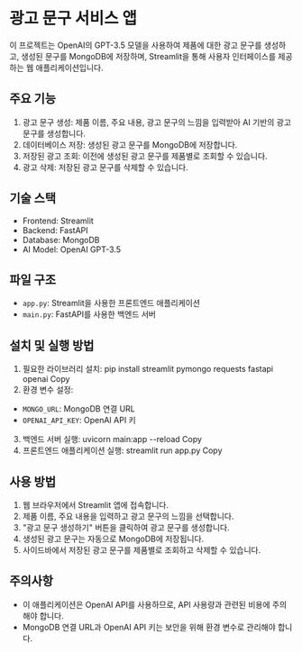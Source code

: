 # 광고 문구 서비스 앱

이 프로젝트는 OpenAI의 GPT-3.5 모델을 사용하여 제품에 대한 광고 문구를 생성하고, 생성된 문구를 MongoDB에 저장하며, Streamlit을 통해 사용자 인터페이스를 제공하는 웹 애플리케이션입니다.

## 주요 기능

1. 광고 문구 생성: 제품 이름, 주요 내용, 광고 문구의 느낌을 입력받아 AI 기반의 광고 문구를 생성합니다.
2. 데이터베이스 저장: 생성된 광고 문구를 MongoDB에 저장합니다.
3. 저장된 광고 조회: 이전에 생성된 광고 문구를 제품별로 조회할 수 있습니다.
4. 광고 삭제: 저장된 광고 문구를 삭제할 수 있습니다.

## 기술 스택

- Frontend: Streamlit
- Backend: FastAPI
- Database: MongoDB
- AI Model: OpenAI GPT-3.5

## 파일 구조

- `app.py`: Streamlit을 사용한 프론트엔드 애플리케이션
- `main.py`: FastAPI를 사용한 백엔드 서버

## 설치 및 실행 방법

1. 필요한 라이브러리 설치:
pip install streamlit pymongo requests fastapi openai
Copy
2. 환경 변수 설정:
- `MONGO_URL`: MongoDB 연결 URL
- `OPENAI_API_KEY`: OpenAI API 키

3. 백엔드 서버 실행:
uvicorn main:app --reload
Copy
4. 프론트엔드 애플리케이션 실행:
streamlit run app.py
Copy
## 사용 방법

1. 웹 브라우저에서 Streamlit 앱에 접속합니다.
2. 제품 이름, 주요 내용을 입력하고 광고 문구의 느낌을 선택합니다.
3. "광고 문구 생성하기" 버튼을 클릭하여 광고 문구를 생성합니다.
4. 생성된 광고 문구는 자동으로 MongoDB에 저장됩니다.
5. 사이드바에서 저장된 광고 문구를 제품별로 조회하고 삭제할 수 있습니다.

## 주의사항

- 이 애플리케이션은 OpenAI API를 사용하므로, API 사용량과 관련된 비용에 주의해야 합니다.
- MongoDB 연결 URL과 OpenAI API 키는 보안을 위해 환경 변수로 관리해야 합니다.
